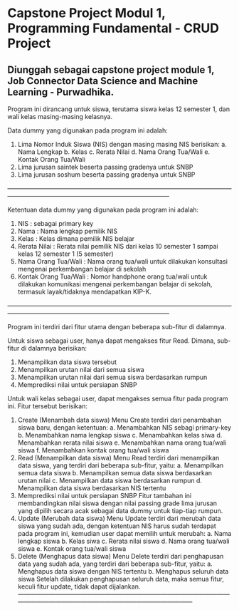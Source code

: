 # Capstone Project Modul 1, Programming Fundamental - CRUD Project

## Diunggah sebagai capstone project module 1, Job Connector Data Science and Machine Learning - Purwadhika.

Program ini dirancang untuk siswa, terutama siswa kelas 12 semester 1, dan wali kelas masing-masing kelasnya.

Data dummy yang digunakan pada program ini adalah:
1. Lima Nomor Induk Siswa (NIS) dengan masing masing NIS berisikan:
    a. Nama Lengkap
    b. Kelas
    c. Rerata Nilai
    d. Nama Orang Tua/Wali
    e. Kontak Orang Tua/Wali
2. Lima jurusan saintek beserta passing gradenya untuk SNBP
3. Lima jurusan soshum beserta passing gradenya untuk SNBP

——————————————————————————————————————————————————————————————

Ketentuan data dummy yang digunakan pada program ini adalah:
1. NIS                    : sebagai primary key
2. Nama                   : Nama lengkap pemilik NIS
3. Kelas                  : Kelas dimana pemilik NIS belajar
4. Rerata Nilai           : Rerata nilai pemilik NIS dari kelas 10 semester 1 sampai kelas 12 semester 1 (5 semester)
5. Nama Orang Tua/Wali    : Nama orang tua/wali untuk dilakukan konsultasi mengenai perkembangan belajar di sekolah
6. Kontak Orang Tua/Wali  : Nomor handphone orang tua/wali untuk dilakukan komunikasi mengenai perkembangan belajar di sekolah, termasuk layak/tidaknya mendapatkan KIP-K.

——————————————————————————————————————————————————————————————

Program ini terdiri dari fitur utama dengan beberapa sub-fitur di dalamnya.

Untuk siswa sebagai user, hanya dapat mengakses fitur Read. Dimana, sub-fitur di dalamnya berisikan:
1. Menampilkan data siswa tersebut
2. Menampilkan urutan nilai dari semua siswa
3. Menampilkan urutan nilai dari semua siswa berdasarkan rumpun
4. Memprediksi nilai untuk persiapan SNBP

Untuk wali kelas sebagai user, dapat mengakses semua fitur pada program ini. Fitur tersebut berisikan:
1. Create (Menambah data siswa)
Menu Create terdiri dari penambahan siswa baru, dengan ketentuan:
  a. Menambahkan NIS sebagi primary-key
  b. Menambahkan nama lengkap siswa
  c. Menambahkan kelas siwa
  d. Menambahkan rerata nilai siswa
  e. Menambahkan nama orang tua/wali siswa
  f.  Menambahkan kontak orang tua/wali siswa
2. Read (Menampilkan data siswa)
Menu Read terdiri dari menampilkan data siswa, yang terdiri dari beberapa sub-fitur, yaitu:
  a. Menampilkan semua data siswa
  b. Menampilkan semua data siswa berdasarkan urutan nilai
  c. Menampilkan data siswa berdasarkan rumpun
  d. Menampilkan data siswa berdasarkan NIS tertentu
3. Memprediksi nilai untuk persiapan SNBP
Fitur tambahan ini membandingkan nilai siswa dengan nilai passing grade lima jurusan yang dipilih secara acak sebagai data dummy untuk tiap-tiap rumpun. 
4. Update (Merubah data siswa)
Menu Update terdiri dari merubah data siswa yang sudah ada, dengan ketentuan NIS harus sudah terdapat pada program ini, kemudian user dapat memilih untuk merubah:
  a. Nama lengkap siswa
  b. Kelas siwa
  c. Rerata nilai siswa
  d. Nama orang tua/wali siswa
  e.  Kontak orang tua/wali siswa
5. Delete (Menghapus data siswa)
Menu Delete terdiri dari penghapusan data yang sudah ada, yang terdiri dari beberapa sub-fitur, yaitu:
  a. Menghapus data siswa dengan NIS tertentu
  b. Menghapus seluruh data siswa
Setelah dilakukan penghapusan seluruh data, maka semua fitur, keculi fitur update, tidak dapat dijalankan.
——————————————————————————————————————————————————————————————
